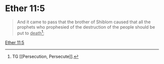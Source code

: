 # Ether 11:5

> And it came to pass that the brother of Shiblom caused that all the prophets who prophesied of the destruction of the people should be put to <u>death</u>[^a];

[Ether 11:5](https://www.churchofjesuschrist.org/study/scriptures/bofm/ether/11?lang=eng&id=p5#p5)


[^a]: TG [[Persecution, Persecute]].
